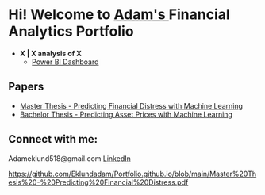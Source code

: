 <h1>Hi! Welcome to 
          <a href = "https://www.linkedin.com/in//"> Adam's </a> 
          Financial Analytics Portfolio </h1>          

- <b>X | X analysis of X</b>
  - <a> [Power BI Dashboard](https://github.com/EklundAdam/Portfolio) </a>

<h2>Papers</h2>
<ul>
   <li><a href="https://github.com/Eklundadam/Portfolio.github.io/blob/main//Master%20Thesis%20-%20Predicting%20Financial%20Distress.pdf">Master Thesis - Predicting Financial Distress with Machine Learning</a></li>
   <li><a href="https://github.com/Eklundadam/Portfolio.github.io/blob/main/Bachelor%20Thesis%20-%20Predicting%20Asset%20Prices.pdf">Bachelor Thesis - Predicting Asset Prices with Machine Learning</a></li>
</ul>

<h2> Connect with me: </h2>
<a> Adameklund518@gmail.com</a>
<a href = "https://www.linkedin.com/in/adam-eklund-4737a8163/"> LinkedIn</a>

https://github.com/Eklundadam/Portfolio.github.io/blob/main/Master%20Thesis%20-%20Predicting%20Financial%20Distress.pdf
